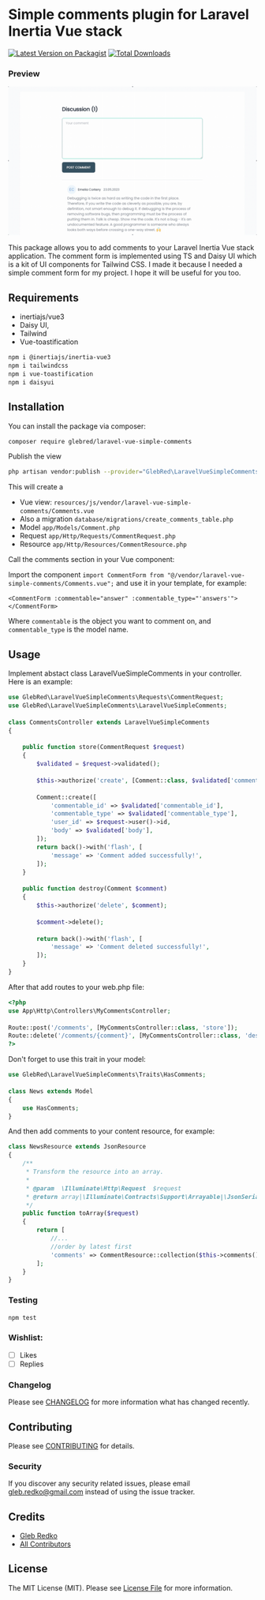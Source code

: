 # Simple comments plugin for Laravel Inertia Vue stack

[![Latest Version on Packagist](https://img.shields.io/packagist/v/glebred/laravel-vue-simple-comments.svg?style=flat-square)](https://packagist.org/packages/glebred/laravel-vue-simple-comments)
[![Total Downloads](https://img.shields.io/packagist/dt/glebred/laravel-vue-simple-comments.svg?style=flat-square)](https://packagist.org/packages/glebred/laravel-vue-simple-comments)

### Preview
![preview](https://github.com/GlebRed/Laravel-Vue-Simple-Comments/raw/master/preview.gif)

This package allows you to add comments to your Laravel Inertia Vue stack application. The comment form is implemented using TS and Daisy UI which is a kit of UI components for Tailwind CSS. I made it because I needed a simple comment form for my project. I hope it will be useful for you too. 

## Requirements
- inertiajs/vue3 
- Daisy UI, 
- Tailwind  
- Vue-toastification

```bash
npm i @inertiajs/inertia-vue3
npm i tailwindcss
npm i vue-toastification
npm i daisyui
```

## Installation

You can install the package via composer:

```bash
composer require glebred/laravel-vue-simple-comments
```

Publish the view 
```bash
php artisan vendor:publish --provider="GlebRed\LaravelVueSimpleComments\LaravelVueSimpleCommentsServiceProvider"

```
This will create a 

- Vue view:
`resources/js/vendor/laravel-vue-simple-comments/Comments.vue`
- Also a migration
`database/migrations/create_comments_table.php`
- Model
`app/Models/Comment.php`
- Request
`app/Http/Requests/CommentRequest.php`
- Resource
`app/Http/Resources/CommentResource.php`

Call the comments section in your Vue component:

Import the component
`import CommentForm from "@/vendor/laravel-vue-simple-comments/Comments.vue";`
and use it in your template, for example:
```vue
<CommentForm :commentable="answer" :commentable_type="'answers'"></CommentForm>
```
Where `commentable` is the object you want to comment on, and `commentable_type` is the model name.

## Usage

Implement abstact class LaravelVueSimpleComments in your controller. Here is an example:

```php
use GlebRed\LaravelVueSimpleComments\Requests\CommentRequest;
use GlebRed\LaravelVueSimpleComments\LaravelVueSimpleComments;

class CommentsController extends LaravelVueSimpleComments
{

    public function store(CommentRequest $request)
    {
        $validated = $request->validated();

        $this->authorize('create', [Comment::class, $validated['commentable_id'], $validated['commentable_type']]);

        Comment::create([
            'commentable_id' => $validated['commentable_id'],
            'commentable_type' => $validated['commentable_type'],
            'user_id' => $request->user()->id,
            'body' => $validated['body'],
        ]);
        return back()->with('flash', [
            'message' => 'Comment added successfully!',
        ]);
    }

    public function destroy(Comment $comment)
    {
        $this->authorize('delete', $comment);

        $comment->delete();

        return back()->with('flash', [
            'message' => 'Comment deleted successfully!',
        ]);
    }
}
```

After that add routes to your web.php file:

```php
<?php
use App\Http\Controllers\MyCommentsController;

Route::post('/comments', [MyCommentsController::class, 'store']);
Route::delete('/comments/{comment}', [MyCommentsController::class, 'destroy']);
?>
```

Don't forget to use this trait in your model:

```php
use GlebRed\LaravelVueSimpleComments\Traits\HasComments;

class News extends Model
{
    use HasComments;
}
```
And then add comments to your content resource, for example:

```php
class NewsResource extends JsonResource
{
    /**
     * Transform the resource into an array.
     *
     * @param  \Illuminate\Http\Request  $request
     * @return array|\Illuminate\Contracts\Support\Arrayable|\JsonSerializable
     */
    public function toArray($request)
    {
        return [
            //...
            //order by latest first
            'comments' => CommentResource::collection($this->comments()->orderBy('created_at', 'desc')->get()),
        ];
    }
}
```

### Testing

```bash
npm test
```

### Wishlist:
- [ ] Likes
- [ ] Replies

### Changelog

Please see [CHANGELOG](CHANGELOG.md) for more information what has changed recently.

## Contributing

Please see [CONTRIBUTING](CONTRIBUTING.md) for details.

### Security

If you discover any security related issues, please email gleb.redko@gmail.com instead of using the issue tracker.

## Credits

-   [Gleb Redko](https://github.com/glebred)
-   [All Contributors](../../contributors)

## License

The MIT License (MIT). Please see [License File](LICENSE.md) for more information.
